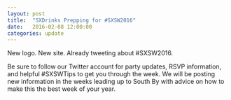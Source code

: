 ```yaml
---
layout: post
title:  "SXDrinks Prepping for #SXSW2016"
date:   2016-02-08 12:00:00
categories: update
---
```


New logo. New site. Already tweeting about #SXSW2016.

Be sure to follow our Twitter account for party updates, RSVP information, and helpful #SXSWTips to get you through the week. We will be posting new information in the weeks leading up to South By with advice on how to make this the best week of your year.
